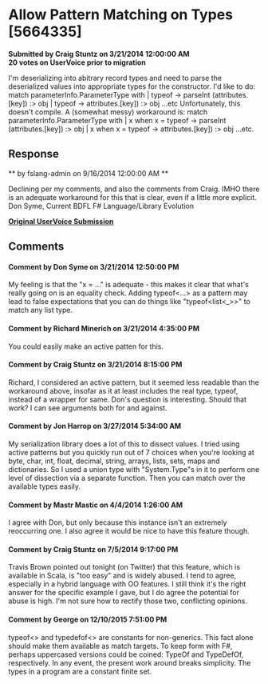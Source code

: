 # Allow Pattern Matching on Types [5664335] #

**Submitted by Craig Stuntz on 3/21/2014 12:00:00 AM**  
**20 votes on UserVoice prior to migration**  

I'm deserializing into abitrary record types and need to parse the deserialized values into appropriate types for the constructor. I'd like to do:
match parameterInfo.ParameterType with
| typeof<int> -> parseInt (attributes.[key]) :> obj
| typeof<string> -> attributes.[key]) :> obj
...etc
Unfortunately, this doesn't compile. A (somewhat messy) workaround is:
match parameterInfo.ParameterType with
| x when x = typeof<int> -> parseInt (attributes.[key]) :> obj
| x when x = typeof<string> -> attributes.[key]) :> obj
...etc.



## Response ##
** by fslang-admin on 9/16/2014 12:00:00 AM **

Declining per my comments, and also the comments from Craig. IMHO there is an adequate workaround for this that is clear, even if a little more explicit.
Don Syme, Current BDFL F# Language/Library Evolution


**[Original UserVoice Submission](https://fslang.uservoice.com/forums/245727-f-language/suggestions/5664335)**


## Comments ##


#### Comment by Don Syme on 3/21/2014 12:50:00 PM ####
My feeling is that the "x = ..." is adequate - this makes it clear that what's really going on is an equality check.
Adding typeof<...> as a pattern may lead to false expectations that you can do things like "typeof<list<_>>" to match any list type.


#### Comment by Richard Minerich on 3/21/2014 4:35:00 PM ####
You could easily make an active patten for this.


#### Comment by Craig Stuntz on 3/21/2014 8:15:00 PM ####
Richard, I considered an active pattern, but it seemed less readable than the workaround above, insofar as it at least includes the real type, typeof<int>, instead of a wrapper for same.
Don's question is interesting. Should that work? I can see arguments both for and against.


#### Comment by Jon Harrop on 3/27/2014 5:34:00 AM ####
My serialization library does a lot of this to dissect values. I tried using active patterns but you quickly run out of 7 choices when you're looking at byte, char, int, float, decimal, string, arrays, lists, sets, maps and dictionaries. So I used a union type with "System.Type"s in it to perform one level of dissection via a separate function. Then you can match over the available types easily.


#### Comment by Mastr Mastic on 4/4/2014 1:26:00 AM ####
I agree with Don, but only because this instance isn't an extremely reoccurring one.
I also agree it would be nice to have this feature though.


#### Comment by Craig Stuntz on 7/5/2014 9:17:00 PM ####
Travis Brown pointed out tonight (on Twitter) that this feature, which is available in Scala, is "too easy" and is widely abused. I tend to agree, especially in a hybrid language with OO features. I still think it's the right answer for the specific example I gave, but I do agree the potential for abuse is high. I'm not sure how to rectify those two, conflicting opinions.


#### Comment by George on 12/10/2015 7:51:00 PM ####
typeof<> and typedefof<> are constants for non-generics. This fact alone should make them available as match targets. To keep form with F#, perhaps uppercased versions could be coined: TypeOf and TypeDefOf, respectively. In any event, the present work around breaks simplicity. The types in a program are a constant finite set.

